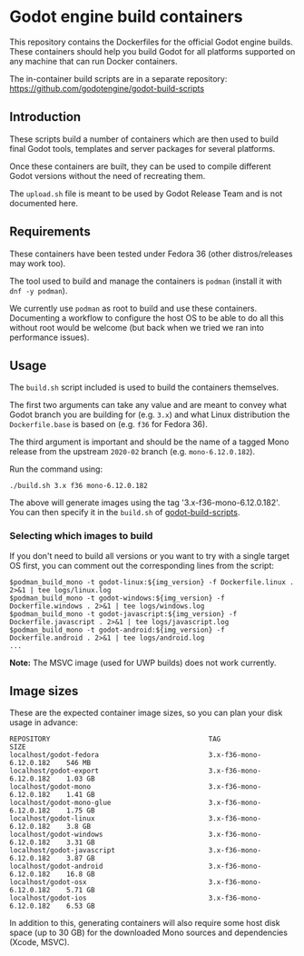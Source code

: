 # Godot engine build containers

This repository contains the Dockerfiles for the official Godot engine builds.
These containers should help you build Godot for all platforms supported on
any machine that can run Docker containers.

The in-container build scripts are in a separate repository:
https://github.com/godotengine/godot-build-scripts


## Introduction

These scripts build a number of containers which are then used to build final
Godot tools, templates and server packages for several platforms.

Once these containers are built, they can be used to compile different Godot
versions without the need of recreating them.

The `upload.sh` file is meant to be used by Godot Release Team and is not
documented here.


## Requirements

These containers have been tested under Fedora 36 (other distros/releases may work too).

The tool used to build and manage the containers is `podman` (install it with `dnf -y podman`).

We currently use `podman` as root to build and use these containers. Documenting a workflow to
configure the host OS to be able to do all this without root would be welcome (but back when we
tried we ran into performance issues).


## Usage

The `build.sh` script included is used to build the containers themselves.

The first two arguments can take any value and are meant to convey what Godot branch
you are building for (e.g. `3.x`) and what Linux distribution the `Dockerfile.base`
is based on (e.g. `f36` for Fedora 36).

The third argument is important and should be the name of a tagged Mono release from
the upstream `2020-02` branch (e.g. `mono-6.12.0.182`).

Run the command using:

    ./build.sh 3.x f36 mono-6.12.0.182

The above will generate images using the tag '3.x-f36-mono-6.12.0.182'.
You can then specify it in the `build.sh` of [godot-build-scripts]().

### Selecting which images to build

If you don't need to build all versions or you want to try with a single target OS first,
you can comment out the corresponding lines from the script:

    $podman_build_mono -t godot-linux:${img_version} -f Dockerfile.linux . 2>&1 | tee logs/linux.log
    $podman_build_mono -t godot-windows:${img_version} -f Dockerfile.windows . 2>&1 | tee logs/windows.log
    $podman_build_mono -t godot-javascript:${img_version} -f Dockerfile.javascript . 2>&1 | tee logs/javascript.log
    $podman_build_mono -t godot-android:${img_version} -f Dockerfile.android . 2>&1 | tee logs/android.log
    ...

**Note:** The MSVC image (used for UWP builds) does not work currently.


## Image sizes

These are the expected container image sizes, so you can plan your disk usage in advance:

    REPOSITORY                                       TAG                        SIZE
    localhost/godot-fedora                           3.x-f36-mono-6.12.0.182    546 MB
    localhost/godot-export                           3.x-f36-mono-6.12.0.182    1.03 GB
    localhost/godot-mono                             3.x-f36-mono-6.12.0.182    1.41 GB
    localhost/godot-mono-glue                        3.x-f36-mono-6.12.0.182    1.75 GB
    localhost/godot-linux                            3.x-f36-mono-6.12.0.182    3.8 GB
    localhost/godot-windows                          3.x-f36-mono-6.12.0.182    3.31 GB
    localhost/godot-javascript                       3.x-f36-mono-6.12.0.182    3.87 GB
    localhost/godot-android                          3.x-f36-mono-6.12.0.182    16.8 GB
    localhost/godot-osx                              3.x-f36-mono-6.12.0.182    5.71 GB
    localhost/godot-ios                              3.x-f36-mono-6.12.0.182    6.53 GB

In addition to this, generating containers will also require some host disk space
(up to 30 GB) for the downloaded Mono sources and dependencies (Xcode, MSVC).
